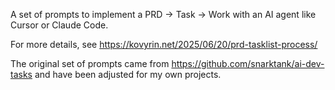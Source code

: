 A set of prompts to implement a PRD -> Task -> Work with an AI agent like Cursor or Claude Code.

For more details, see https://kovyrin.net/2025/06/20/prd-tasklist-process/

The original set of prompts came from https://github.com/snarktank/ai-dev-tasks and have been adjusted for my own projects.

